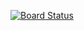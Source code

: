 [![Board Status](https://zhaoxiaotong.visualstudio.com/53ef7957-8ed3-4a13-a362-30c9e98a5a4f/2cc9cfea-1ff7-4b4d-9a99-7227e0c608ab/_apis/work/boardbadge/ec7df153-805d-4397-b943-64056e6fb2c7)](https://zhaoxiaotong.visualstudio.com/53ef7957-8ed3-4a13-a362-30c9e98a5a4f/_boards/board/t/2cc9cfea-1ff7-4b4d-9a99-7227e0c608ab/Microsoft.RequirementCategory)